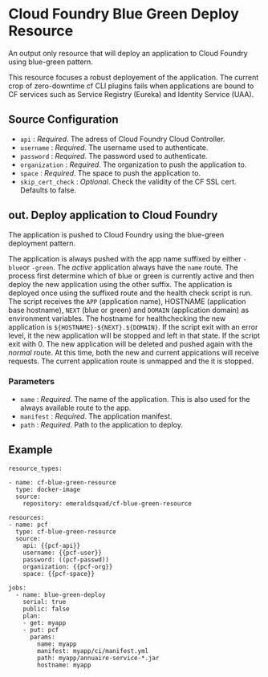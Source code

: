 
# Cloud Foundry Blue Green Deploy Resource

An output only resource that will deploy an application to Cloud Foundry using blue-green pattern.

This resource focuses a robust deployement of the application. The current crop of zero-downtime cf CLI plugins fails when applications are bound to CF services such as Service Registry (Eureka) and Identity Service (UAA).

## Source Configuration

- `api` : *Required*. The adress of Cloud Foundry Cloud Controller.
- `username` : *Required*. The username used to authenticate.
- `password` : *Required*. The password used to authenticate.
- `organization` : *Required*. The organization to push the application to.
- `space` : *Required*. The space to push the application to.
- `skip_cert_check` : *Optional*. Check the validity of the CF SSL cert. Defaults to false.

## out. Deploy application to Cloud Foundry

The application is pushed to Cloud Foundry using the blue-green deployment pattern.

The application is always pushed with the app name suffixed by either `-blue`or `-green`. The *active* application always have the `name` route. The process first determine which of blue or green is currently active and then deploy the new application using the other suffix. The application is deployed once using the suffixed route and the health check script is run. The script receives the `APP` (application name), HOSTNAME (application base hostname), `NEXT` (blue or green) and `DOMAIN` (application domain) as environment variables. The hostname for healthchecking the new application is `${HOSTNAME}-${NEXT}.${DOMAIN}`. If the script exit with an error level, it the new application will be stopped and left in that state. If the script exit with 0. The new application will be deleted and pushed again with the *normal* route. At this time, both the new and current appications will receive requests. The current application route is unmapped and the it is stopped.

### Parameters

- `name` : *Required*. The name of the application. This is also used for the always available route to the app.
- `manifest` : *Required*. The application manifest.
- `path` : *Required*. Path to the application to deploy.

## Example

```
resource_types: 

- name: cf-blue-green-resource
  type: docker-image
  source:
    repository: emeraldsquad/cf-blue-green-resource

resources:
- name: pcf
  type: cf-blue-green-resource
  source:
    api: {{pcf-api}}
    username: {{pcf-user}}
    password: ((pcf-passwd))
    organization: {{pcf-org}}
    space: {{pcf-space}}

jobs:
  - name: blue-green-deploy
    serial: true
    public: false
    plan:
    - get: myapp
    - put: pcf
      params:
        name: myapp
        manifest: myapp/ci/manifest.yml
        path: myapp/annuaire-service-*.jar
        hostname: myapp
```
